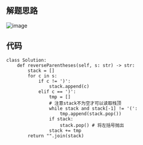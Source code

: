 ## 解题思路


![image](https://user-images.githubusercontent.com/49971828/120168428-68a8a180-c231-11eb-9c01-f599a00e1a99.png)



## 代码


```
class Solution:
    def reverseParentheses(self, s: str) -> str:
        stack = []
        for c in s:
            if c != ')':
                stack.append(c)
            elif c == ')':
                tmp = []
                # 注意stack不为空才可以读取栈顶
                while stack and stack[-1] != '(':
                    tmp.append(stack.pop())
                if stack:
                    stack.pop() # 将左括号抛出
                stack += tmp
        return "".join(stack)


```



